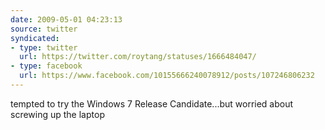 ```yaml
---
date: 2009-05-01 04:23:13
source: twitter
syndicated:
- type: twitter
  url: https://twitter.com/roytang/statuses/1666484047/
- type: facebook
  url: https://www.facebook.com/10155666240078912/posts/107246806232
---
```


tempted to try the Windows 7 Release Candidate...but worried about screwing up the laptop